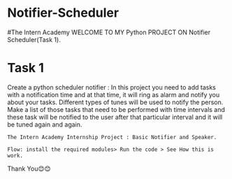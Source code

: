 # Notifier-Scheduler
#The Intern Academy WELCOME TO MY Python PROJECT ON Notifier Scheduler(Task 1).

# Task 1
   Create a python scheduler notifier :
      In this project you need to add tasks with a notification time and at that time, it will ring as alarm and notify you about your tasks. Different types of tunes will be used       to notify the person. Make a list of those tasks that need to be performed with time intervals and these task will be notified to the user after that
      particular interval and it will be tuned again and again.


	The Intern Academy Internship Project : Basic Notifier and Speaker.

	Flow: install the required modules> Run the code > See How this is work.
  
  Thank You😊😊

